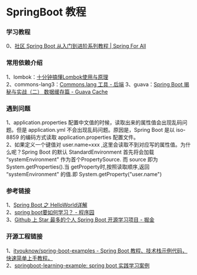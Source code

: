 # SpringBoot 教程

### 学习教程
0、[社区 Spring Boot 从入门到进阶系列教程 | Spring For All](http://www.spring4all.com/article/246)  

### 常用依赖介绍
1、lombok：[十分钟搞懂Lombok使用与原理](https://juejin.im/post/5a6eceb8f265da3e467555fe)  
2、commons-lang3：[Commons.lang 工具 - 后端](https://juejin.im/entry/58abf87dac502e00697aab6d)
3、guava：[Spring Boot 揭秘与实战（二） 数据缓存篇 - Guava Cache](https://juejin.im/post/586e43a6128fe100583f672e)    


### 遇到问题
1、application.properties 配置中文值的时候，读取出来的属性值会出现乱码问题。但是 application.yml 不会出现乱码问题。原因是，Spring Boot 是以 iso-8859 的编码方式读取 application.properties 配置文件。  
2、如果定义一个键值对 user.name=xxx ,这里会读取不到对应写的属性值。为什么呢？Spring Boot 的默认 StandardEnvironment 首先将会加载 “systemEnvironment" 作为首个PropertySource. 而 source 即为System.getProperties().当 getProperty时,按照读取顺序,返回 “systemEnvironment" 的值.即 System.getProperty("user.name")  

### 参考链接

1、[Spring Boot 之 HelloWorld详解](https://www.bysocket.com/archives/1124/spring-boot-%E4%B9%8B-helloworld%E8%AF%A6%E8%A7%A3)  
2、[spring boot要如何学习？ - 程序园](http://www.voidcn.com/article/p-suhlymbo-bry.html)  
3、[Github 上 Star 最多的个人 Spring Boot 开源学习项目 - 掘金](https://juejin.im/post/5c7765e9e51d4571fe4e58f1)  


### 开源工程链接
1、[ityouknow/spring-boot-examples - Spring Boot 教程、技术栈示例代码，快速简单上手教程。](https://github.com/ityouknow/spring-boot-examples)  
2、[springboot-learning-example: spring boot 实践学习案例](https://gitee.com/jeff1993/springboot-learning-example)  